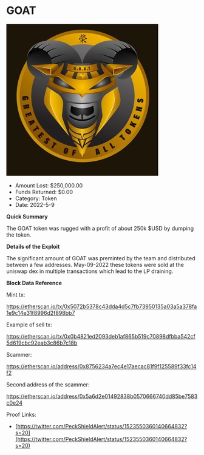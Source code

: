 # GOAT
![GOAT](/rektimages/GOAT.png)
- Amount Lost: $250,000.00
- Funds Returned: $0.00
- Category: Token
- Date: 2022-5-9

**Quick Summary**

The GOAT token was rugged with a profit of about 250k $USD by dumping the token.

  


 **Details of the Exploit**

The significant amount of GOAT was preminted by the team and distributed between a few addresses. May-09-2022 these tokens were sold at the uniswap dex in multiple transactions which lead to the LP draining.  

  


 **Block Data Reference**

Mint tx: 

https://etherscan.io/tx/0x5072b5378c43dda4d5c7fb73950135a03a5a378fa1e9c14e31f8996d2f898bb7

  


Example of sell tx:

https://etherscan.io/tx/0x0b4821ed2093deb1af865b519c70898dfbba542cf5d619cbc92eab3c86b7c18b

  


Scammer:

https://etherscan.io/address/0x8756234a7ec4e17aecac81f9f125589f33fc14f2

  


Second address of the scammer:

https://etherscan.io/address/0x5a6d2e01492838b0570666740dd85be7583c0e24


Proof Links:
- [https://twitter.com/PeckShieldAlert/status/1523550360140664832?s=20](https://twitter.com/PeckShieldAlert/status/1523550360140664832?s=20)


